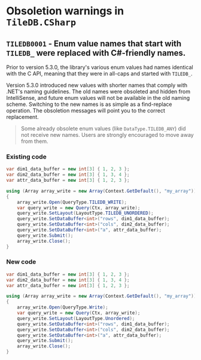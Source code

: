 # Obsoletion warnings in `TileDB.CSharp`

## <span id="TILEDB0001">`TILEDB0001` - Enum value names that start with `TILEDB_` were replaced with C#-friendly names.</span>

Prior to version 5.3.0, the library's various enum values had names identical with the C API, meaning that they were in all-caps and started with `TILEDB_`.

Version 5.3.0 introduced new values with shorter names that comply with .NET's naming guidelines. The old names were obsoleted and hidden from IntelliSense, and future enum values will not be available in the old naming scheme. Switching to the new names is as simple as a find-replace operation. The obsoletion messages will point you to the correct replacement.

> Some already obsolete enum values (like `DataType.TILEDB_ANY`) did not receive new names. Users are strongly encouraged to move away from them.

### Existing code

```csharp
var dim1_data_buffer = new int[3] { 1, 2, 3 };
var dim2_data_buffer = new int[3] { 1, 3, 4 };
var attr_data_buffer = new int[3] { 1, 2, 3 };

using (Array array_write = new Array(Context.GetDefault(), "my_array"))
{
    array_write.Open(QueryType.TILEDB_WRITE);
    var query_write = new Query(Ctx, array_write);
    query_write.SetLayout(LayoutType.TILEDB_UNORDERED);
    query_write.SetDataBuffer<int>("rows", dim1_data_buffer);
    query_write.SetDataBuffer<int>("cols", dim2_data_buffer);
    query_write.SetDataBuffer<int>("a", attr_data_buffer);
    query_write.Submit();
    array_write.Close();
}
```

### New code

```csharp
var dim1_data_buffer = new int[3] { 1, 2, 3 };
var dim2_data_buffer = new int[3] { 1, 3, 4 };
var attr_data_buffer = new int[3] { 1, 2, 3 };

using (Array array_write = new Array(Context.GetDefault(), "my_array"))
{
    array_write.Open(QueryType.Write);
    var query_write = new Query(Ctx, array_write);
    query_write.SetLayout(LayoutType.Unordered);
    query_write.SetDataBuffer<int>("rows", dim1_data_buffer);
    query_write.SetDataBuffer<int>("cols", dim2_data_buffer);
    query_write.SetDataBuffer<int>("a", attr_data_buffer);
    query_write.Submit();
    array_write.Close();
}
```
